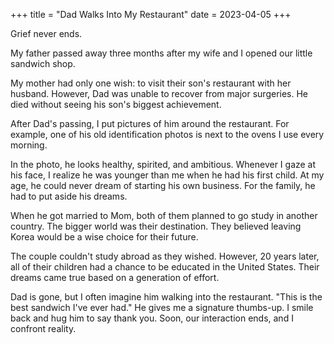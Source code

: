 +++
title = "Dad Walks Into My Restaurant"
date = 2023-04-05
+++

Grief never ends.

My father passed away three months after my wife and I opened our little sandwich shop.

My mother had only one wish: to visit their son's restaurant with her husband. However, Dad was unable to recover from major surgeries. He died without seeing his son's biggest achievement.

After Dad's passing, I put pictures of him around the restaurant. For example, one of his old identification photos is next to the ovens I use every morning. 

In the photo, he looks healthy, spirited, and ambitious. Whenever I gaze at his face, I realize he was younger than me when he had his first child. At my age, he could never dream of starting his own business. For the family, he had to put aside his dreams.

When he got married to Mom, both of them planned to go study in another country. The bigger world was their destination. They believed leaving Korea would be a wise choice for their future.

The couple couldn't study abroad as they wished. However, 20 years later, all of their children had a chance to be educated in the United States. Their dreams came true based on a generation of effort.

Dad is gone, but I often imagine him walking into the restaurant. "This is the best sandwich I've ever had." He gives me a signature thumbs-up. I smile back and hug him to say thank you. Soon, our interaction ends, and I confront reality.